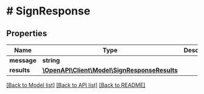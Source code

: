 # # SignResponse

## Properties

Name | Type | Description | Notes
------------ | ------------- | ------------- | -------------
**message** | **string** |  | [optional] 
**results** | [**\OpenAPI\Client\Model\SignResponseResults**](SignResponseResults.md) |  | [optional] 

[[Back to Model list]](../../README.md#documentation-for-models) [[Back to API list]](../../README.md#documentation-for-api-endpoints) [[Back to README]](../../README.md)


